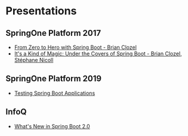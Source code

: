 # Presentations

## SpringOne Platform 2017
* [From Zero to Hero with Spring Boot - Brian Clozel](https://www.youtube.com/watch?v=aA4tfBGY6jY)
* [It's a Kind of Magic: Under the Covers of Spring Boot - Brian Clozel, Stéphane Nicoll](https://www.youtube.com/watch?v=jDchAEHIht0)

## SpringOne Platform 2019
* [Testing Spring Boot Applications](https://www.youtube.com/watch?v=Wpz6b8ZEgcU)

## InfoQ
* [What's New in Spring Boot 2.0](https://www.infoq.com/presentations/spring-boot-2)
